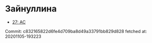 # Зайнуллина
- [27: AC](27.md)

Commit: c832165822d6fe4d709ba8d49a33791bb829d828
 fetched at: 20201105-193223
